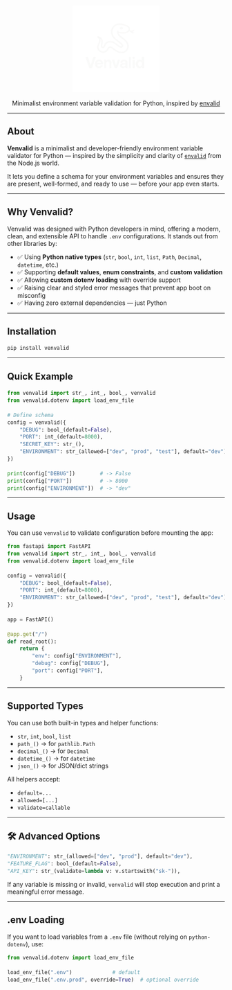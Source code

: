 <p align="center">
  <img src="./public/logo.png" alt="Venvalid logo" width="200"/>
</p>

<p align="center">Minimalist environment variable validation for Python, inspired by <a href="https://github.com/af/envalid">envalid</a></p>

---

## About

**Venvalid** is a minimalist and developer-friendly environment variable validator for Python — inspired by the simplicity and clarity of [`envalid`](https://github.com/af/envalid) from the Node.js world.

It lets you define a schema for your environment variables and ensures they are present, well-formed, and ready to use — before your app even starts.

---

## Why Venvalid?

Venvalid was designed with Python developers in mind, offering a modern, clean, and extensible API to handle `.env` configurations. It stands out from other libraries by:

- ✅ Using **Python native types** (`str`, `bool`, `int`, `list`, `Path`, `Decimal`, `datetime`, etc.)
- ✅ Supporting **default values**, **enum constraints**, and **custom validation**
- ✅ Allowing **custom dotenv loading** with override support
- ✅ Raising clear and styled error messages that prevent app boot on misconfig
- ✅ Having zero external dependencies — just Python

---

## Installation

```bash
pip install venvalid
```

---

## Quick Example

```python
from venvalid import str_, int_, bool_, venvalid
from venvalid.dotenv import load_env_file

# Define schema
config = venvalid({
    "DEBUG": bool_(default=False),
    "PORT": int_(default=8000),
    "SECRET_KEY": str_(),
    "ENVIRONMENT": str_(allowed=["dev", "prod", "test"], default="dev"),
})

print(config["DEBUG"])        # -> False
print(config["PORT"])         # -> 8000
print(config["ENVIRONMENT"])  # -> "dev"
```

---

## Usage

You can use `venvalid` to validate configuration before mounting the app:

```python
from fastapi import FastAPI
from venvalid import str_, int_, bool_, venvalid
from venvalid.dotenv import load_env_file

config = venvalid({
    "DEBUG": bool_(default=False),
    "PORT": int_(default=8000),
    "ENVIRONMENT": str_(allowed=["dev", "prod", "test"], default="dev"),
})

app = FastAPI()

@app.get("/")
def read_root():
    return {
        "env": config["ENVIRONMENT"],
        "debug": config["DEBUG"],
        "port": config["PORT"],
    }
```

---

## Supported Types

You can use both built-in types and helper functions:

- `str`, `int`, `bool`, `list`
- `path_()` → for `pathlib.Path`
- `decimal_()` → for `Decimal`
- `datetime_()` → for `datetime`
- `json_()` → for JSON/dict strings

All helpers accept:

- `default=...`
- `allowed=[...]`
- `validate=callable`

---

## 🛠️ Advanced Options

```python
"ENVIRONMENT": str_(allowed=["dev", "prod"], default="dev"),
"FEATURE_FLAG": bool_(default=False),
"API_KEY": str_(validate=lambda v: v.startswith("sk-")),
```

If any variable is missing or invalid, `venvalid` will stop execution and print a meaningful error message.

---

## .env Loading

If you want to load variables from a `.env` file (without relying on `python-dotenv`), use:

```python
from venvalid.dotenv import load_env_file

load_env_file(".env")             # default
load_env_file(".env.prod", override=True)  # optional override
```
